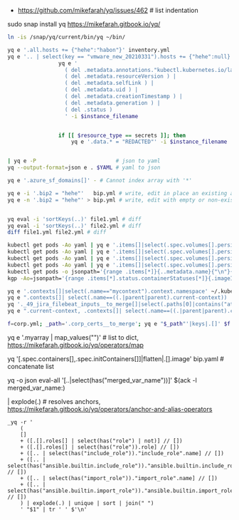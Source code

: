 * https://github.com/mikefarah/yq/issues/462 # list indentation

sudo snap install yq
https://mikefarah.gitbook.io/yq/

```bash
ln -is /snap/yq/current/bin/yq ~/bin/

yq e '.all.hosts += {"hehe":"habon"}' inventory.yml
yq e '.. | select(key == "vmware_new_20210331").hosts += {"hehe":null}' inventory.yml
                yq e '
                  ( del .metadata.annotations."kubectl.kubernetes.io/last-applied-configuration" ) |
                  ( del .metadata.resourceVersion ) |
                  ( del .metadata.selfLink ) |
                  ( del .metadata.uid ) |
                  ( del .metadata.creationTimestamp ) |
                  ( del .metadata.generation ) |
                  ( del .status )
                  ' -i $instance_filename


                if [[ $resource_type == secrets ]]; then
                    yq e '.data.* = "REDACTED"' -i $instance_filename


| yq e -P                         # json to yaml
yq --output-format=json e . $YAML # yaml to json

yq e '.azure_sf_domains[]' - # Cannot index array with '*'

yq e -i '.bip2 = "hehe"'   bip.yml # write, edit in place an existing and non-empty document
yq e -n '.bip2 = "hehe"' > bip.yml # write, edit with empty or non-existing document


yq eval -i 'sortKeys(..)' file1.yml # diff
yq eval -i 'sortKeys(..)' file2.yml # diff
diff file1.yml file2.yml # diff

kubectl get pods -Ao yaml | yq e '.items[]|select(.spec.volumes[].persistentVolumeClaim).spec.volumes[]|select(.persistentVolumeClaim).persistentVolumeClaim' - # kubernetes k8s get all PVCs tied to pods
kubectl get pods -Ao yaml | yq e '.items[]|select(.spec.volumes[].persistentVolumeClaim).metadata|{.namespace:.name}' - # all pods with pvc
kubectl get pods -Ao yaml | yq e '.items[]|select(.spec.volumes[].persistentVolumeClaim).metadata|{.namespace:.name}' - | while IFS=": " read a b; do echo "a=$a b=$b"; done # all pods with pvc bash iteration
kubectl get pods -Ao yaml | yq e '.items[]|select(.spec.volumes[].persistentVolumeClaim).metadata|{.namespace:0,.name:0}|keys()|join(" ")' - | while read namespace name; do echo "namespace=$namespace name=$name"; done # all pods with pvc bash iteration
kubectl get pods -o jsonpath='{range .items[*]}{..metadata.name}{"\n"}{end}'
kgp -Ao=jsonpath='{range .items[*].status.containerStatuses[*]}{.imageID}{"\n"}{end}' | sort -u

yq e '.contexts[]|select(.name=="mycontext").context.namespace' ~/.kube/config
yq e ".contexts[]| select(.name==((.|parent|parent).current-context)) |.context.namespace" ~/.kube/config
yq '._49_jira_filebeat_inputs__to_merge[]|select(.paths[0]|contains("atlassian-jira-security.log")).paths' group_vars/jira.yml
yq e ".current-context, .contexts[]| select(.name==((.|parent|parent).current-context)) |.context.namespace" ~/.kube/config # union

f=corp.yml; _path='.corp_certs__to_merge'; yq e "$_path"'|keys|.[]' $f | while read key; do yq e "$_path""[\"$key\"]" $f > ../../certs/ca/corp/$key; done
```

yq e '.myarray | map_values("")' # list to dict, https://mikefarah.gitbook.io/yq/operators/map


yq '[.spec.containers[],.spec.initContainers[]]|flatten|.[].image' bip.yaml # concatenate list

yq -o json eval-all '[..|select(has("merged_var_name"))]' $(ack -l merged_var_name:)

| explode(.) # resolves anchors, https://mikefarah.gitbook.io/yq/operators/anchor-and-alias-operators

    _yq -r '
        (
        []
        + ([.[].roles[] | select(has("role") | not)] // [])
        + ([.[].roles[] | select(has("role")).role] // [])
        + ([.. | select(has("include_role"))."include_role".name] // [])
        + ([.. | select(has("ansible.builtin.include_role"))."ansible.builtin.include_role".name] // [])
        + ([.. | select(has("import_role"))."import_role".name] // [])
        + ([.. | select(has("ansible.builtin.import_role"))."ansible.builtin.import_role".name] // [])
        ) | explode(.) | unique | sort | join(" ")
        ' "$1" | tr ' ' $'\n'
